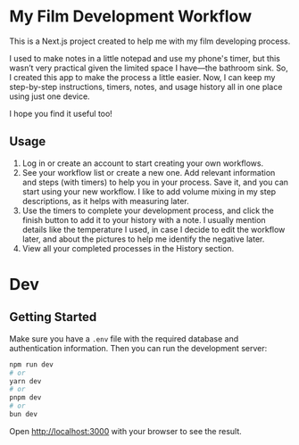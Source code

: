# My Film Development Workflow

This is a Next.js project created to help me with my film developing process.

I used to make notes in a little notepad and use my phone's timer, but this wasn’t very practical given the limited space I have—the bathroom sink. So, I created this app to make the process a little easier. Now, I can keep my step-by-step instructions, timers, notes, and usage history all in one place using just one device.

I hope you find it useful too!

## Usage

1. Log in or create an account to start creating your own workflows.
2. See your workflow list or create a new one. Add relevant information and steps (with timers) to help you in your process. Save it, and you can start using your new workflow. I like to add volume mixing in my step descriptions, as it helps with measuring later.
3. Use the timers to complete your development process, and click the finish button to add it to your history with a note. I usually mention details like the temperature I used, in case I decide to edit the workflow later, and about the pictures to help me identify the negative later.
4. View all your completed processes in the History section.

# Dev

## Getting Started

Make sure you have a `.env` file with the required database and authentication information. Then you can run the development server:

```bash
npm run dev
# or
yarn dev
# or
pnpm dev
# or
bun dev
```

Open [http://localhost:3000](http://localhost:3000) with your browser to see the result.